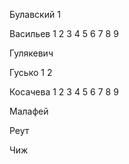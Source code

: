 ﻿Булавский 1

Васильев 1  2 3 4 5 6 7 8 9

Гулякевич

Гусько 1  2

Косачева 1 2 3 4 5 6 7 8 9

Малафей

Реут

Чиж
